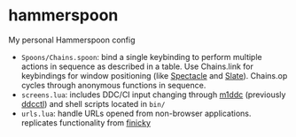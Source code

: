 # hammerspoon
My personal Hammerspoon config

* `Spoons/Chains.spoon`: bind a single keybinding to perform multiple actions in sequence as described in a table. Use Chains.link for keybindings for window positioning (like [Spectacle](https://github.com/eczarny/spectacle) and [Slate](https://github.com/jigish/slate)). Chains.op cycles through anonymous functions in sequence.
* `screens.lua`: includes DDC/CI input changing through [m1ddc](https://github.com/waydabber/m1ddc) (previously [ddcctl](https://github.com/kfix/ddcctl)) and shell scripts located in `bin/`
* `urls.lua`: handle URLs opened from non-browser applications. replicates functionality from [finicky](https://github.com/johnste/finicky)